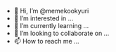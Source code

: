 - 👋 Hi, I’m @memekookyuri
- 👀 I’m interested in ...
- 🌱 I’m currently learning ...
- 💞️ I’m looking to collaborate on ...
- 📫 How to reach me ...

<!---
memekookyuri/memekookyuri is a ✨ special ✨ repository because its `README.md` (this file) appears on your GitHub profile.
You can click the Preview link to take a look at your changes.
--->
